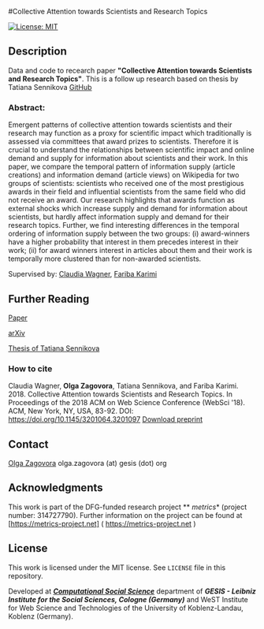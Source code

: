 #Collective Attention towards Scientists and Research Topics

[![License: MIT](https://img.shields.io/badge/License-MIT-yellow.svg)](https://opensource.org/licenses/MIT)

## Description

Data and code to recearch paper **"Collective Attention towards Scientists and Research Topics"**. This is a follow up research based on thesis by Tatiana Sennikova [GitHub]( https://github.com/tsennikova/scientists-analysis )

### Abstract:

Emergent patterns of collective attention towards scientists and their research may function as a proxy for scientific impact which traditionally is assessed via committees that award prizes to scientists. Therefore it is crucial to understand the relationships between scientific impact and online demand and supply for information about scientists and their work.  In this paper, we compare the temporal pattern of information supply (article creations) and information demand (article views) on Wikipedia for two groups of scientists: scientists who received one of the most prestigious awards in their field and influential scientists from the same field who did not receive an award.
Our research highlights that awards function as external shocks which increase supply and demand for information about scientists, but hardly affect information supply and demand for their research topics. Further, we find interesting differences in the temporal ordering of information supply between the two groups: (i) award-winners have a higher probability that interest in them precedes interest in their work; (ii) for award winners interest in articles about them and their work is temporally more clustered than for non-awarded scientists. 

Supervised by: [Claudia Wagner]( http://www.claudiawagner.info ), [Fariba Karimi]( https://frbkrm.com/ ) 

## Further Reading

[Paper]( https://doi.org/10.1145/3201064.3201097 )

[arXiv](  )


[Thesis of Tatiana Sennikova]( https://kola.opus.hbz-nrw.de/frontdoor/index/index/docId/1388n )

### How to cite

Claudia Wagner, **Olga Zagovora**, Tatiana Sennikova, and Fariba Karimi. 2018. Collective Attention towards Scientists and Research Topics. In Proceedings of the 2018 ACM on Web Science Conference (WebSci '18). ACM, New York, NY, USA, 83-92. DOI: https://doi.org/10.1145/3201064.3201097
[Download preprint](https://arxiv.org/abs/1706.03848) 

## Contact

[Olga Zagovora](http://olgazagovora.ucoz.net/) olga.zagovora (at) gesis (dot) org


## Acknowledgments

This work is part of the DFG-funded research project ** *metrics** (project number: 314727790). Further information on the project can be found at [https://metrics-project.net] ( https://metrics-project.net )


## License

This work is licensed under the MIT license. See ``LICENSE`` file in this repository.

Developed at ***[Computational Social Science]( https://www.gesis.org/en/institute/departments/computational-social-science/ )*** department of ***GESIS - Leibniz Institute for the Social Sciences, Cologne (Germany)*** and WeST Institute for Web Science and Technologies of the University of Koblenz-Landau, Koblenz (Germany).
